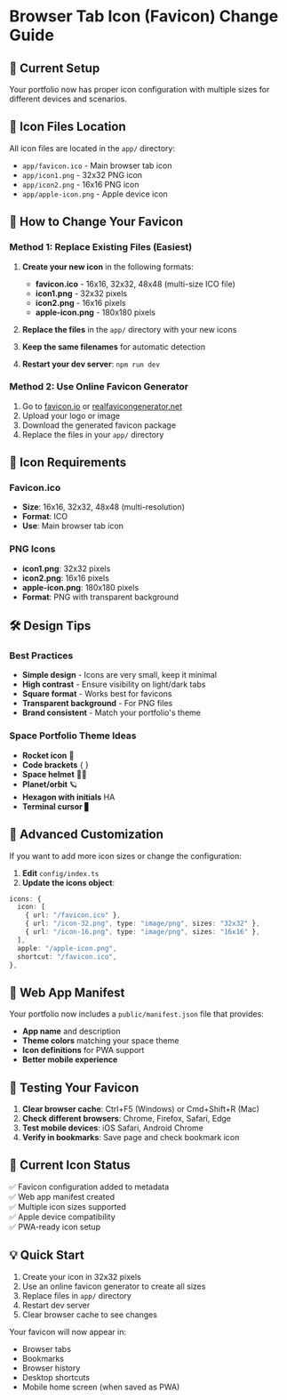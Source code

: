 # Browser Tab Icon (Favicon) Change Guide

## 🎯 **Current Setup**
Your portfolio now has proper icon configuration with multiple sizes for different devices and scenarios.

## 📁 **Icon Files Location**
All icon files are located in the `app/` directory:
- `app/favicon.ico` - Main browser tab icon
- `app/icon1.png` - 32x32 PNG icon
- `app/icon2.png` - 16x16 PNG icon  
- `app/apple-icon.png` - Apple device icon

## 🔄 **How to Change Your Favicon**

### Method 1: Replace Existing Files (Easiest)
1. **Create your new icon** in the following formats:
   - **favicon.ico** - 16x16, 32x32, 48x48 (multi-size ICO file)
   - **icon1.png** - 32x32 pixels
   - **icon2.png** - 16x16 pixels
   - **apple-icon.png** - 180x180 pixels

2. **Replace the files** in the `app/` directory with your new icons
3. **Keep the same filenames** for automatic detection
4. **Restart your dev server**: `npm run dev`

### Method 2: Use Online Favicon Generator
1. Go to [favicon.io](https://favicon.io/) or [realfavicongenerator.net](https://realfavicongenerator.net/)
2. Upload your logo or image
3. Download the generated favicon package
4. Replace the files in your `app/` directory

## 🎨 **Icon Requirements**

### Favicon.ico
- **Size**: 16x16, 32x32, 48x48 (multi-resolution)
- **Format**: ICO
- **Use**: Main browser tab icon

### PNG Icons
- **icon1.png**: 32x32 pixels
- **icon2.png**: 16x16 pixels  
- **apple-icon.png**: 180x180 pixels
- **Format**: PNG with transparent background

## 🛠️ **Design Tips**

### Best Practices
- **Simple design** - Icons are very small, keep it minimal
- **High contrast** - Ensure visibility on light/dark tabs
- **Square format** - Works best for favicons
- **Transparent background** - For PNG files
- **Brand consistent** - Match your portfolio's theme

### Space Portfolio Theme Ideas
- **Rocket icon** 🚀
- **Code brackets** { }
- **Space helmet** 👨‍🚀
- **Planet/orbit** 🪐
- **Hexagon with initials** HA
- **Terminal cursor** ▋

## 🔧 **Advanced Customization**

If you want to add more icon sizes or change the configuration:

1. **Edit** `config/index.ts`
2. **Update the icons object**:
```typescript
icons: {
  icon: [
    { url: "/favicon.ico" },
    { url: "/icon-32.png", type: "image/png", sizes: "32x32" },
    { url: "/icon-16.png", type: "image/png", sizes: "16x16" },
  ],
  apple: "/apple-icon.png",
  shortcut: "/favicon.ico",
},
```

## 📱 **Web App Manifest**
Your portfolio now includes a `public/manifest.json` file that provides:
- **App name** and description
- **Theme colors** matching your space theme
- **Icon definitions** for PWA support
- **Better mobile experience**

## 🧪 **Testing Your Favicon**

1. **Clear browser cache**: Ctrl+F5 (Windows) or Cmd+Shift+R (Mac)
2. **Check different browsers**: Chrome, Firefox, Safari, Edge
3. **Test mobile devices**: iOS Safari, Android Chrome
4. **Verify in bookmarks**: Save page and check bookmark icon

## 🚀 **Current Icon Status**
✅ Favicon configuration added to metadata  
✅ Web app manifest created  
✅ Multiple icon sizes supported  
✅ Apple device compatibility  
✅ PWA-ready icon setup  

## 💡 **Quick Start**
1. Create your icon in 32x32 pixels
2. Use an online favicon generator to create all sizes
3. Replace files in `app/` directory
4. Restart dev server
5. Clear browser cache to see changes

Your favicon will now appear in:
- Browser tabs
- Bookmarks
- Browser history
- Desktop shortcuts
- Mobile home screen (when saved as PWA) 